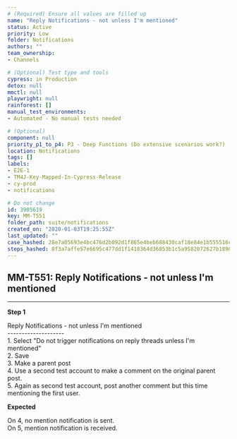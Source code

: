 ```yaml
---
# (Required) Ensure all values are filled up
name: "Reply Notifications - not unless I'm mentioned"
status: Active
priority: Low
folder: Notifications
authors: ""
team_ownership: 
- Channels

# (Optional) Test type and tools
cypress: in Production
detox: null
mmctl: null
playwright: null
rainforest: []
manual_test_environments: 
- Automated - No manual tests needed

# (Optional)
component: null
priority_p1_to_p4: P3 - Deep Functions (Do extensive scenarios work?)
location: Notifications
tags: []
labels: 
- E2E-1
- TM4J-Key-Mapped-In-Cypress-Release
- cy-prod
- notifications

# Do not change
id: 3905619
key: MM-T551
folder_path: suite/notifications
created_on: "2020-01-03T19:25:55Z"
last_updated: ""
case_hashed: 28e7a05693e4bc476d2b092d1f865e4beb688430caf18e84e1b555516c95a867253e8b908699a83320a5c269b1c58fd2
steps_hashed: 8f3a7affe57e6695c477dd1f1418364d36853b1c5a9582072627b1890610748c30cdfed683834ff9951ff444ab798825
---
```


## MM-T551: Reply Notifications - not unless I'm mentioned

---

**Step 1**

Reply Notifications - not unless I'm mentioned\
\--------------------\
1\. Select "Do not trigger notifications on reply threads unless I'm mentioned"\
2\. Save\
3\. Make a parent post\
4\. Use a second test account to make a comment on the original parent post.\
5\. Again as second test account, post another comment but this time mentioning the first user.

**Expected**

On 4, no mention notification is sent.\
On 5, mention notification is received.

